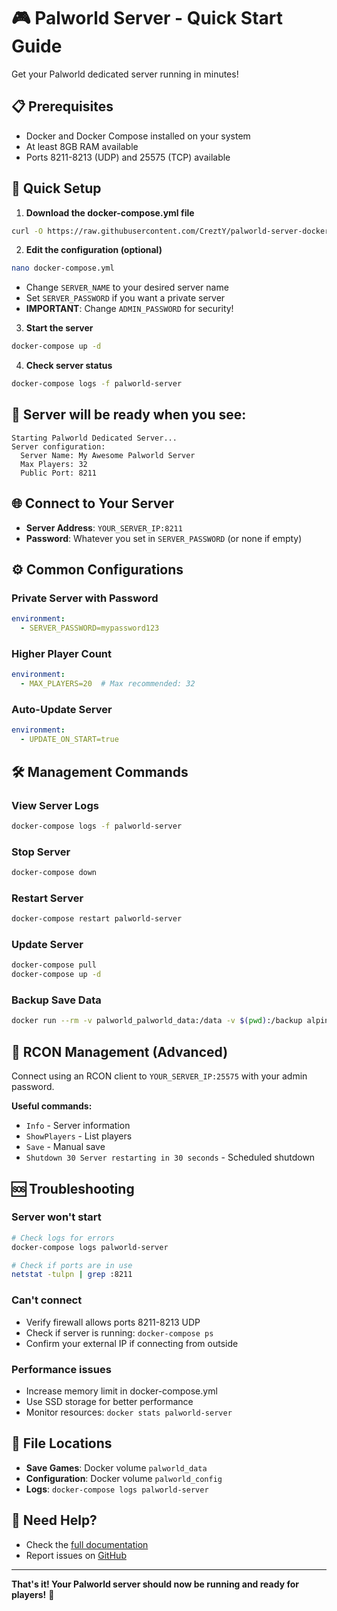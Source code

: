 # 🎮 Palworld Server - Quick Start Guide

Get your Palworld dedicated server running in minutes!

## 📋 Prerequisites

- Docker and Docker Compose installed on your system
- At least 8GB RAM available
- Ports 8211-8213 (UDP) and 25575 (TCP) available

## 🚀 Quick Setup

1. **Download the docker-compose.yml file**
```bash
curl -O https://raw.githubusercontent.com/CreztY/palworld-server-docker/main/docker-compose.yml
```

2. **Edit the configuration (optional)**
```bash
nano docker-compose.yml
```
- Change `SERVER_NAME` to your desired server name
- Set `SERVER_PASSWORD` if you want a private server
- **IMPORTANT**: Change `ADMIN_PASSWORD` for security!

3. **Start the server**
```bash
docker-compose up -d
```

4. **Check server status**
```bash
docker-compose logs -f palworld-server
```

## 🎯 Server will be ready when you see:
```
Starting Palworld Dedicated Server...
Server configuration:
  Server Name: My Awesome Palworld Server
  Max Players: 32
  Public Port: 8211
```

## 🌐 Connect to Your Server

- **Server Address**: `YOUR_SERVER_IP:8211`
- **Password**: Whatever you set in `SERVER_PASSWORD` (or none if empty)

## ⚙️ Common Configurations

### Private Server with Password
```yaml
environment:
  - SERVER_PASSWORD=mypassword123
```

### Higher Player Count
```yaml
environment:
  - MAX_PLAYERS=20  # Max recommended: 32
```

### Auto-Update Server
```yaml
environment:
  - UPDATE_ON_START=true
```

## 🛠️ Management Commands

### View Server Logs
```bash
docker-compose logs -f palworld-server
```

### Stop Server
```bash
docker-compose down
```

### Restart Server
```bash
docker-compose restart palworld-server
```

### Update Server
```bash
docker-compose pull
docker-compose up -d
```

### Backup Save Data
```bash
docker run --rm -v palworld_palworld_data:/data -v $(pwd):/backup alpine tar czf /backup/palworld-backup-$(date +%Y%m%d).tar.gz -C /data .
```

## 🔧 RCON Management (Advanced)

Connect using an RCON client to `YOUR_SERVER_IP:25575` with your admin password.

**Useful commands:**
- `Info` - Server information
- `ShowPlayers` - List players
- `Save` - Manual save
- `Shutdown 30 Server restarting in 30 seconds` - Scheduled shutdown

## 🆘 Troubleshooting

### Server won't start
```bash
# Check logs for errors
docker-compose logs palworld-server

# Check if ports are in use
netstat -tulpn | grep :8211
```

### Can't connect
- Verify firewall allows ports 8211-8213 UDP
- Check if server is running: `docker-compose ps`
- Confirm your external IP if connecting from outside

### Performance issues
- Increase memory limit in docker-compose.yml
- Use SSD storage for better performance
- Monitor resources: `docker stats palworld-server`

## 📁 File Locations

- **Save Games**: Docker volume `palworld_data`
- **Configuration**: Docker volume `palworld_config`
- **Logs**: `docker-compose logs palworld-server`

## 🔄 Need Help?

- Check the [full documentation](https://hub.docker.com/r/crezty/palworld-server)
- Report issues on [GitHub](https://github.com/CreztY/palworld-server-docker/issues)

---

**That's it! Your Palworld server should now be running and ready for players!** 🎉